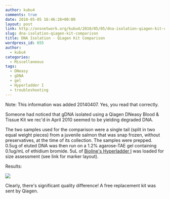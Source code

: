 ```yaml
---
author: kubu4
comments: true
date: 2010-05-05 16:46:28+00:00
layout: post
link: http://onsnetwork.org/kubu4/2010/05/05/dna-isolation-qiagen-kit-comparison/
slug: dna-isolation-qiagen-kit-comparison
title: DNA Isolation - Qiagen Kit Comparison
wordpress_id: 655
author:
  - kubu4
categories:
  - Miscellaneous
tags:
  - DNeasy
  - gDNA
  - gel
  - Hyperladder I
  - troubleshooting
---
```


Note: This information was added 20140407. Yes, you read that correctly.

Someone had noticed that gDNA isolated using a Qiagen DNeasy Blood & Tissue Kit we rec'd in April 2010 seemed to be yielding degraded DNA.

The two samples used for the comparison were a single tail (split in two equal weight pieces) from a juvenile salmon that was snap frozen, without preservatives, at the time of its collection. The samples were prepped. 0.5ug of eluted DNA was then run on a 1.2% agarose-TAE gel containing 0.1ug/mL of ethidium bromide. 5uL of [Bioline's Hyperladder I](http://www.bioline.com/h_prod_detail.asp?itemid=153) was loaded for size assessment (see link for marker layout).

Results:

![](http://eagle.fish.washington.edu/Arabidopsis/20100505%20Qiagen%20Kit%20compare%20swhite.jpg)

Clearly, there's significant quality difference! A free replacement kit was sent by Qiagen.
